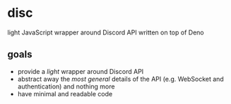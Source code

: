 disc
=====
light JavaScript wrapper around Discord API written on top of Deno


goals
------
- provide a *light* wrapper around Discord API
- abstract away the *most general* details of the API (e.g. WebSocket and authentication) and nothing more
- have minimal and readable code